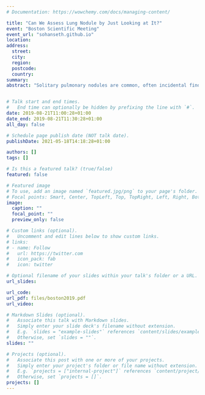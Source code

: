 ```yaml
---
# Documentation: https://wowchemy.com/docs/managing-content/

title: "Can We Assess Lung Nodule by Just Looking at It?"
event: "Boston Scientific Meeting"
event_url: "sohanseth.github.io"
location:
address:
  street:
  city:
  region:
  postcode:
  country:
summary: 
abstract: "Solitary pulmonary nodules are common, often incidental findings on chest CT scans. The investigation of pulmonary nodules is time-consuming and often leads to protracted follow-up with ongoing radiological surveillance, however, clinical calculators that assess the risk of the nodule being malignant exist to help in the stratification of patients. Furthermore recent advances in interventional pulmonology include the ability to both navigate to nodules and also to perform autofluorescence endomicroscopy. In this study we assessed the efficacy of incorporating additional information from label-free fibre-based optical endomicrosopy of the nodule on assessing risk of malignancy. Using image analysis and machine learning approaches, we find that this information does not yield any gain in predictive performance in a cohort of patients. Further advances with pulmonary endomicroscopy will require the addition of molecular tracers to improve information from this procedure."


# Talk start and end times.
#   End time can optionally be hidden by prefixing the line with `#`.
date: 2019-08-21T11:00:28+01:00
date_end: 2019-08-21T11:30:28+01:00
all_day: false

# Schedule page publish date (NOT talk date).
publishDate: 2021-05-18T14:18:28+01:00

authors: []
tags: []

# Is this a featured talk? (true/false)
featured: false

# Featured image
# To use, add an image named `featured.jpg/png` to your page's folder. 
# Focal points: Smart, Center, TopLeft, Top, TopRight, Left, Right, BottomLeft, Bottom, BottomRight.
image:
  caption: ""
  focal_point: ""
  preview_only: false

# Custom links (optional).
#   Uncomment and edit lines below to show custom links.
# links:
# - name: Follow
#   url: https://twitter.com
#   icon_pack: fab
#   icon: twitter

# Optional filename of your slides within your talk's folder or a URL.
url_slides:

url_code:
url_pdf: files/boston2019.pdf
url_video:

# Markdown Slides (optional).
#   Associate this talk with Markdown slides.
#   Simply enter your slide deck's filename without extension.
#   E.g. `slides = "example-slides"` references `content/slides/example-slides.md`.
#   Otherwise, set `slides = ""`.
slides: ""

# Projects (optional).
#   Associate this post with one or more of your projects.
#   Simply enter your project's folder or file name without extension.
#   E.g. `projects = ["internal-project"]` references `content/project/deep-learning/index.md`.
#   Otherwise, set `projects = []`.
projects: []
---
```

